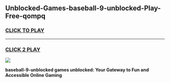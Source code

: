 
## Unblocked-Games-baseball-9-unblocked-Play-Free-qompq
<h3>
<a href="https://premium76.site?title=baseball-9-unblocked&ref=23A">CLICK TO PLAY</a></h3>
<hr>

<h3>
<a href="https://premium76.site?title=baseball-9-unblocked&ref=23A">CLICK 2 PLAY</a>
  
</h3>

<a href="https://premium76.site?title=baseball-9-unblocked&ref=23A"><img src="https://clearcache.store/games.png"></a>


**baseball-9-unblocked games unblocked: Your Gateway to Fun and Accessible Online Gaming**
